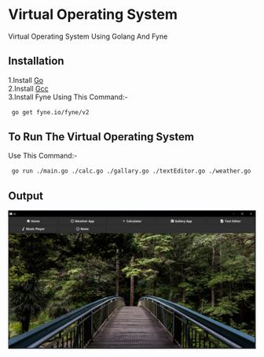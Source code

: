 # Virtual Operating System

Virtual Operating System Using Golang And Fyne 

## Installation
1.Install [Go](https://golang.org/)   
2.Install [Gcc](https://sourceforge.net/projects/tdm-gcc/)   
3.Install Fyne Using This Command:-
```bash
 go get fyne.io/fyne/v2
```

## To Run The Virtual Operating System  
Use This Command:-
```bash
 go run ./main.go ./calc.go ./gallary.go ./textEditor.go ./weather.go ./music.go ./news.go
```

## Output  
![alt text](https://github.com/ranjit1032002/Virtual-Operating-System/blob/master/Resources/Os.png)
